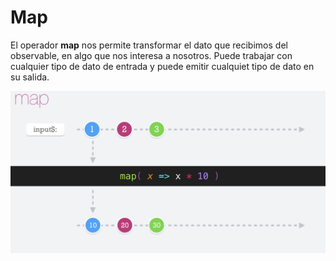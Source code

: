 # Map

El operador __map__ nos permite transformar el dato que recibimos del observable, en algo que nos interesa a nosotros. Puede trabajar con cualquier tipo de dato de entrada y puede emitir cualquiet tipo de dato en su salida.

![map](./../imgs/map.png "map")